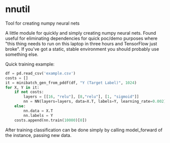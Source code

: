 # nnutil
Tool for creating numpy neural nets

A little module for quickly and simply creating numpy neural nets. 
Found useful for eliminating dependencies for quick poc/demo purposes where "this thing needs to run on this laptop in three hours and TensorFlow just broke". If you've got a static, stable environment you should probably use something else.

Quick training example:

```python
df = pd.read_csv('example.csv')
costs = []
it = minibatch_gen_from_pddf(df, "Y (Target Label)", 1024)
for X, Y in it:
    if not costs:
        layers = [[16, "relu"], [8,"relu"], [1, "sigmoid"]]
        nn = NN(layers=layers, data=X.T, labels=Y, learning_rate=0.002)
    else:
        nn.data = X.T
        nn.labels = Y
    costs.append(nn.train(10000)[0])
```

After training classification can be done simply by calling model_forward of the instance, passing new data.

